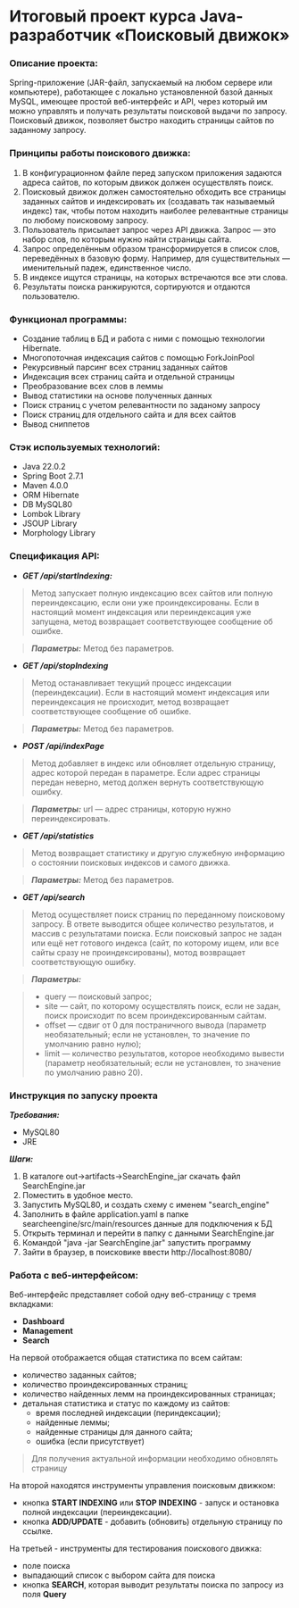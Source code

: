 # **Итоговый проект курса Java-разработчик «Поисковый движок»**

### **Описание проекта:**

Spring-приложение (JAR-файл, запускаемый на любом сервере или компьютере), работающее с локально установленной базой данных MySQL, имеющее простой веб-интерфейс и API, через который им можно управлять и получать результаты поисковой выдачи по запросу.
Поисковый движок, позволяет быстро находить страницы сайтов по заданному запросу.

### **Принципы работы поискового движка:**

1. В конфигурационном файле перед запуском приложения задаются адреса сайтов, по которым движок должен осуществлять поиск.
2. Поисковый движок должен самостоятельно обходить все страницы заданных сайтов и индексировать их (создавать так называемый индекс) так, чтобы потом находить наиболее релевантные страницы по любому поисковому запросу.
3. Пользователь присылает запрос через API движка. Запрос — это набор слов, по которым нужно найти страницы сайта.
4. Запрос определённым образом трансформируется в список слов, переведённых в базовую форму. Например, для существительных — именительный падеж, единственное число.
5. В индексе ищутся страницы, на которых встречаются все эти слова.
6. Результаты поиска ранжируются, сортируются и отдаются пользователю.

### **Функционал программы:**

* Создание таблиц в БД и работа с ними с помощью технологии Hibernate.
* Многопоточная индексация сайтов с помощью ForkJoinPool
* Рекурсивный парсинг всех страниц заданных сайтов
* Индексация всех страниц сайта и отдельной страницы
* Преобразование всех слов в леммы
* Вывод статистики на основе полученных данных
* Поиск страниц с учетом релевантности по заданому запросу
* Поиск страниц для отдельного сайта и для всех сайтов
* Вывод сниппетов

### **Стэк используемых технологий:**

* Java 22.0.2
* Spring Boot 2.7.1
* Maven 4.0.0
* ORM Hibernate
* DB MySQL80
* Lombok Library
* JSOUP Library
* Morphology Library


### **Спецификация API:**

* ***GET /api/startIndexing:***

>Метод запускает полную индексацию всех сайтов или полную переиндексацию, если они уже проиндексированы. 
Если в настоящий момент индексация или переиндексация уже запущена, метод возвращает соответствующее сообщение об ошибке.

>***Параметры:*** Метод без параметров.

* ***GET /api/stopIndexing***

>Метод останавливает текущий процесс индексации (переиндексации). 
Если в настоящий момент индексация или переиндексация не происходит, метод возвращает соответствующее сообщение об ошибке.

>***Параметры:*** Метод без параметров.

* ***POST /api/indexPage***

>Метод добавляет в индекс или обновляет отдельную страницу, адрес которой передан в параметре. 
Если адрес страницы передан неверно, метод должен вернуть соответствующую ошибку.

>***Параметры:*** url — адрес страницы, которую нужно переиндексировать.

* ***GET /api/statistics***

>Метод возвращает статистику и другую служебную информацию о состоянии поисковых индексов и самого движка.

>***Параметры:*** Метод без параметров.

* ***GET /api/search***

>Метод осуществляет поиск страниц по переданному поисковому запросу. 
В ответе выводится общее количество результатов, и массив с результатами поиска. 
Если поисковый запрос не задан или ещё нет готового индекса (сайт, по которому ищем, или все сайты сразу не проиндексированы), мотод возвращает соответствующую ошибку.

>***Параметры:***

>* query — поисковый запрос;
>* site — сайт, по которому осуществлять поиск, если не задан, поиск происходит по всем проиндексированным сайтам.
>* offset — сдвиг от 0 для постраничного вывода (параметр необязательный; если не установлен, то значение по умолчанию равно нулю);
>* limit — количество результатов, которое необходимо вывести (параметр необязательный; если не установлен, то значение по умолчанию равно 20).

### **Инструкция по запуску проекта**

***Требования:***

* MySQL80
* JRE

***Шаги:***

1. В каталоге out->artifacts->SearchEngine_jar скачать файл SearchEngine.jar
2. Поместить в удобное место.
3. Запустить MySQL80, и создать схему с именем "search_engine"
4. Заполнить в файле application.yaml в папке searcheengine/src/main/resources данные для подключения к БД
5. Открыть терминал и перейти в папку с данными SearchEngine.jar
6. Командой "java -jar SearchEngine.jar" запустить программу
7. Зайти в браузер, в поисковике ввести http://localhost:8080/

### **Работа с веб-интерфейсом:**

Веб-интерфейс представляет собой одну веб-страницу с тремя вкладками:

* **Dashboard** 
* **Management**
* **Search** 

На первой отображается общая статистика по всем сайтам:
* количество заданных сайтов;
* количество проиндексированных страниц; 
* количество найденных лемм на проиндексированных страницах;
* детальная статистика и статус по каждому из сайтов: 
  * время последней индексации (периндексации);
  * найденные леммы; 
  * найденные страницы для данного сайта;
  * ошибка (если присутствует)

>Для получения актуальной информации необходимо обновлять страницу

На второй находятся инструменты управления поисковым движком:
* кнопка **START INDEXING** или **STOP INDEXING** - запуск и остановка полной индексации (переиндексации).
* кнопка **ADD/UPDATE** - добавить (обновить) отдельную страницу по ссылке.

На третьей - инструменты для тестирования поискового движка:
* поле поиска
* выпадающий список с выбором сайта для поиска
* кнопка **SEARCH**, которая выводит результаты поиска по запросу из поля **Query**